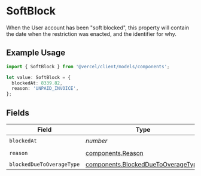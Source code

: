 # SoftBlock

When the User account has been "soft blocked", this property will contain the date when the restriction was enacted, and the identifier for why.

## Example Usage

```typescript
import { SoftBlock } from '@vercel/client/models/components';

let value: SoftBlock = {
  blockedAt: 8339.82,
  reason: 'UNPAID_INVOICE',
};
```

## Fields

| Field                     | Type                                                                                     | Required           | Description |
| ------------------------- | ---------------------------------------------------------------------------------------- | ------------------ | ----------- |
| `blockedAt`               | _number_                                                                                 | :heavy_check_mark: | N/A         |
| `reason`                  | [components.Reason](../../models/components/reason.md)                                   | :heavy_check_mark: | N/A         |
| `blockedDueToOverageType` | [components.BlockedDueToOverageType](../../models/components/blockedduetooveragetype.md) | :heavy_minus_sign: | N/A         |
